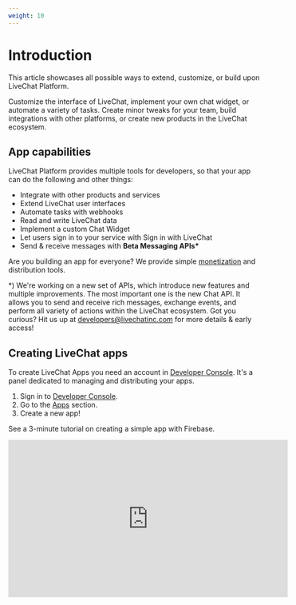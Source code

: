 ```yaml
---
weight: 10
---
```


# Introduction

This article showcases all possible ways to extend, customize, or build upon LiveChat Platform.

Customize the interface of LiveChat, implement your own chat widget, or automate a variety of tasks. Create minor tweaks for your team, build integrations with other platforms, or create new products in the LiveChat ecosystem.

## App capabilities

LiveChat Platform provides multiple tools for developers, so that your app can do the following and other things:

- Integrate with other products and services
- Extend LiveChat user interfaces
- Automate tasks with webhooks
- Read and write LiveChat data
- Implement a custom Chat Widget
- Let users sign in to your service with Sign in with LiveChat
- Send & receive messages with **Beta Messaging APIs\***

Are you building an app for everyone? We provide simple [monetization](/how-to-monetize-apps/) and distribution tools.

\*) We're working on a new set of APIs, which introduce new features and multiple improvements. The most important one is the new Chat API. It allows you to send and receive rich messages, exchange events, and perform all variety of actions within the LiveChat ecosystem. Got you curious? Hit us up at [developers@livechatinc.com](mailto:developers@livechatinc.com) for more details &amp; early access!

## Creating LiveChat apps

To create LiveChat Apps you need an account in [Developer Console](/console/). It's a panel dedicated to managing and distributing your apps.

1. Sign in to [Developer Console](/console/).
2. Go to the [Apps](/console/apps/) section.
3. Create a new app!

See a 3-minute tutorial on creating a simple app with Firebase.

<iframe width="560" height="315" src="https://www.youtube.com/embed/nZkkPm1E4G0" frameborder="0" allow="accelerometer; autoplay; encrypted-media; gyroscope; picture-in-picture" allowfullscreen></iframe>
